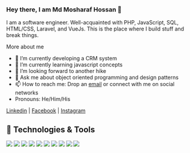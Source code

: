 ### Hey there, I am Md Mosharaf Hossan 👋

I am a software engineer. Well-acquainted with PHP, JavaScript, SQL, HTML/CSS, Laravel, and VueJs. This is the place where I build stuff and break things.

More about me

- 🔭 I’m currently developing a CRM system
- 🌱 I’m currently learning javascript concepts
- 👯 I’m looking forward to another hike
- 💬 Ask me about object oriented programming and design patterns
- 📫 How to reach me: Drop an [email](mailto:mosharafkuet@gmail.com) or connect with me on social networks
-    Pronouns: He/Him/His

[Linkedin](https://www.linkedin.com/in/mosharaf13/) | [Facebook](https://www.facebook.com/mosharaf53) | [Instagram](https://www.instagram.com/_mosharaf/)

## 🔧 Technologies & Tools

![](https://img.shields.io/badge/Code-php-informational?style=flat&logo=php&logoColor=white&color=2057f7)
![](https://img.shields.io/badge/Code-JavaScript-informational?style=flat&logo=javascript&logoColor=white&color=2057f7)
![](https://img.shields.io/badge/Code-Laravel-informational?style=flat&logo=laravel&logoColor=white&color=2057f7)
![](https://img.shields.io/badge/Code-Vue-informational?style=flat&logo=vue.js&logoColor=white&color=2057f7)
![](https://img.shields.io/badge/OS-Linux-informational?style=flat&logo=linux&logoColor=white&color=2057f7)
![](https://img.shields.io/badge/Tools-docker-informational?style=flat&logo=docker&logoColor=white&color=2057f7)
![](https://img.shields.io/badge/Tools-Kafka-informational?style=flat&logo=apache-kafka&logoColor=white&color=2057f7)
![](https://img.shields.io/badge/Tools-mySQL-informational?style=flat&logo=mysql&logoColor=white&color=2057f7)
![](https://img.shields.io/badge/Editor-phpstorm-informational?style=flat&logo=jetbrains&logoColor=white&color=2057f7)
![](https://img.shields.io/badge/Editor-vim-informational?style=flat&logo=vim&logoColor=white&color=2057f7)
